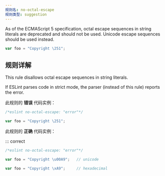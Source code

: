 ```yaml
---
规则名: no-octal-escape
规则类型: suggestion
---
```



As of the ECMAScript 5 specification, octal escape sequences in string literals are deprecated and should not be used. Unicode escape sequences should be used instead.

```js
var foo = "Copyright \251";
```

## 规则详解

This rule disallows octal escape sequences in string literals.

If ESLint parses code in strict mode, the parser (instead of this rule) reports the error.

此规则的 **错误** 代码实例：



```js
/*eslint no-octal-escape: "error"*/

var foo = "Copyright \251";
```

此规则的 **正确** 代码实例：

::: correct

```js
/*eslint no-octal-escape: "error"*/

var foo = "Copyright \u00A9";   // unicode

var foo = "Copyright \xA9";     // hexadecimal
```
